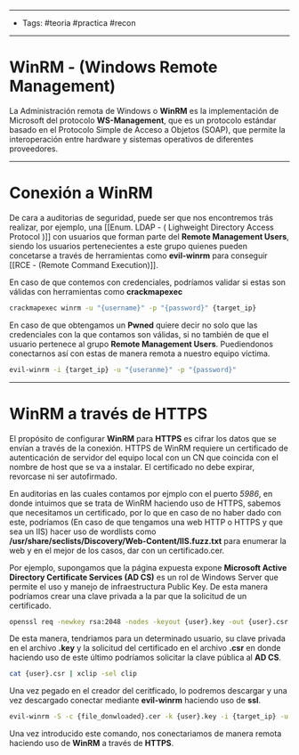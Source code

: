 -----
- Tags: #teoria #practica #recon 
-----
# WinRM - (Windows Remote Management)

La Administración remota de Windows o **WinRM** es la implementación de Microsoft del protocolo **WS-Management**, que es un protocolo estándar basado en el Protocolo Simple de Acceso a Objetos (SOAP), que permite la interoperación entre hardware y sistemas operativos de diferentes proveedores.

-----
# Conexión a WinRM

De cara a auditorias de seguridad, puede ser que nos encontremos trás realizar, por ejemplo, una [[Enum. LDAP - ( Lighweight Directory Access Protocol )]] con usuarios que forman parte del **Remote Management Users**, siendo los usuarios pertenecientes a este grupo quienes pueden concetarse a través de herramientas como **evil-winrm** para conseguir [[RCE - (Remote Command Execution)]]. 

En caso de que contemos con credenciales, podríamos validar si estas son válidas con herramientas como **crackmapexec**

```bash
crackmapexec winrm -u "{username}" -p "{password}" {target_ip}
```

En caso de que obtengamos un **Pwned** quiere decir no solo que las credenciales con la que contamos son válidas, si no también de que el usuario pertenece al grupo **Remote Management Users**. Puediendonos conectarnos así con estas de manera remota a nuestro equipo víctima.

```bash
evil-winrm -i {target_ip} -u "{useranme}" -p "{password}" 
```

-----
# WinRM a través de HTTPS

El propósito de configurar **WinRM** para **HTTPS** es cifrar los datos que se envían a través de la conexión. HTTPS de WinRM requiere un certificado de autenticación de servidor del equipo local con un CN que coincida con el nombre de host que se va a instalar. El certificado no debe expirar, revorcase ni ser autofirmado.

En auditorias en las cuales contamos por ejmplo con el puerto *5986*, en donde intuimos que se trata de WinRM haciendo uso de HTTPS, sabemos que necesitamos un certificado, por lo que en caso de no haber dado con este, podríamos (En caso de que tengamos una web HTTP o HTTPS y que sea un IIS) hacer uso de wordlists como **/usr/share/seclists/Discovery/Web-Content/IIS.fuzz.txt** para enumerar la web y en el mejor de los casos, dar con un certificado.cer.

Por ejemplo, supongamos que la página expuesta expone **Microsoft Active Directory Certificate Services (AD CS)** es un rol de Windows Server que permite el uso y manejo de infraestructura Public Key. De esta manera podríamos crear una clave privada a la par que la solicitud de un certificado.

```bash
openssl req -newkey rsa:2048 -nodes -keyout {user}.key -out {user}.csr
```

De esta manera, tendriamos para un determinado usuario, su clave privada en el archivo **.key** y la solicitud del certificado en el archivo **.csr** en donde haciendo uso de este último podríamos solicitar la clave pública al **AD CS**. 

```bash
cat {user}.csr | xclip -sel clip
```

Una vez pegado en el creador del ceritficado, lo podremos descargar y una vez descargado conectar mediante **evil-winrm** haciendo uso de **ssl**. 

```bash
evil-winrm -S -c {file_donwloaded}.cer -k {user}.key -i {target_ip} -u '{username}' -p '{password}'
```

Una vez introducido este comando, nos conectariamos de manera remota haciendo uso de **WinRM** a través de **HTTPS**.


